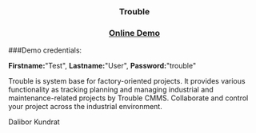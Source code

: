 <br />
<p align="center">
  <!-- <a href="https://demo.troubledev.com">
  <img src="images/toast.gif" alt="Trouble-Demo" >
  </a> -->

  <h3 align="center">Trouble</h3>
   <h3 align="center">
    <a href="https://demo.troubledev.com">Online Demo</a>
  </h3>
</p>

###Demo credentials:

**Firstname:**"Test", **Lastname:**"User", **Password:**"trouble"

Trouble is system base for factory-oriented projects. It provides various functionality as tracking planning and managing industrial and maintenance-related projects by Trouble CMMS. Collaborate and control your project across the industrial environment.

Dalibor Kundrat
